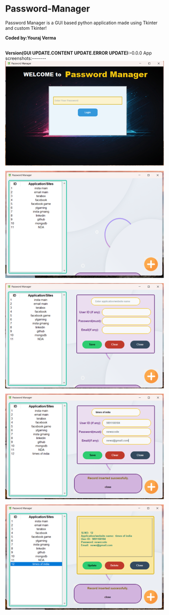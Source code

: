 # Password-Manager
Password Manager is a GUI based python application made using Tkinter and custom Tkinter!
<p><b>Coded by:Youraj Verma</b></p>
<br><b>Version(GUI UPDATE.CONTENT UPDATE.ERROR UPDATE):-</b>0.0.0
App screenshots:-------
<br>
<img src="Screenshot 2024-11-17 184057.png" ><br>

<img src="Screenshot 2024-11-17 184135.png"><br>

<img src="Screenshot 2024-11-17 184219.png"><br>

<img src="Screenshot 2024-11-17 184412.png"><br>

<img src="Screenshot 2024-11-17 184436.png"><br>


